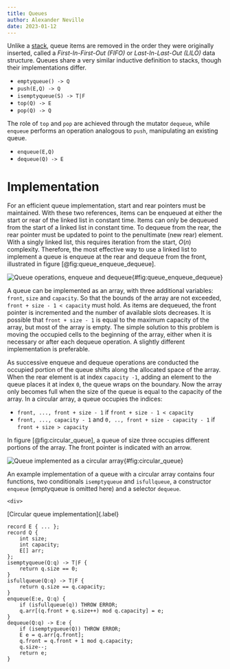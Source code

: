 ```yaml
---
title: Queues
author: Alexander Neville
date: 2023-01-12
---
```


Unlike a [stack](./stacks.md), queue items are removed in the order they were
originally inserted, called a _First-In-First-Out (FIFO)_ or
_Last-In-Last-Out (LILO)_ data structure. Queues share a very similar
inductive definition to stacks, though their implementations differ.

- `emptyqueue() -> Q`
- `push(E,Q) -> Q`
- `isemptyqueue(S) -> T|F`
- `top(Q) -> E`
- `pop(Q) -> Q`

The role of `top` and `pop` are achieved through the mutator `dequeue`,
while `enqueue` performs an operation analogous to `push`, manipulating
an existing queue.

- `enqueue(E,Q)`
- `dequeue(Q) -> E`

# Implementation

For an efficient queue implementation, start and rear pointers must be
maintained. With these two references, items can be enqueued at either
the start or rear of the linked list in constant time. Items can only be
dequeued from the start of a linked list in constant time. To dequeue
from the rear, the rear pointer must be updated to point to the
penultimate (new rear) element. With a singly linked list, this requires
iteration from the start, $O(n)$ complexity. Therefore, the most
effective way to use a linked list to implement a queue is enqueue at
the rear and dequeue from the front, illustrated in figure
[@fig:queue_enqueue_dequeue].

![Queue operations, enqueue and
dequeue](../../res/queue_enqueue_dequeue.svg){#fig:queue_enqueue_dequeue}

A queue can be implemented as an array, with three additional variables:
`front`, `size` and `capacity`. So that the bounds of the array are not
exceeded, `front + size - 1 < capacity` must hold. As items are
dequeued, the front pointer is incremented and the number of available
slots decreases. It is possible that `front + size - 1` is equal to the
maximum capacity of the array, but most of the array is empty. The
simple solution to this problem is moving the occupied cells to the
beginning of the array, either when it is necessary or after each
dequeue operation. A slightly different implementation is preferable.

As successive enqueue and dequeue operations are conducted the occupied
portion of the queue shifts along the allocated space of the array. When
the rear element is at index `capacity -1`, adding an element to the
queue places it at index `0`, the queue wraps on the boundary. Now the
array only becomes full when the size of the queue is equal to the
capacity of the array. In a circular array, a queue occupies the
indices:

- `front, ..., front + size - 1` if `front + size - 1 < capacity`
- `front, ..., capacity - 1` and `0, .., front + size - capacity - 1` if
  `front + size > capacity`

In figure [@fig:circular_queue], a queue of size three occupies
different portions of the array. The front pointer is indicated with an
arrow.

![Queue implemented as a circular
array](../../res/circular_array.svg){#fig:circular_queue}

An example implementation of a queue with a circular array contains four
functions, two conditionals `isemptyqueue` and `isfullqueue`, a
constructor `enqueue` (emptyqueue is omitted here) and a selector
`dequeue`.

```{=html}
<div>
```

[Circular queue implementation]{.label}

```text
record E { ... };
record Q {
    int size;
    int capacity;
    E[] arr;
};
isemptyqueue(Q:q) -> T|F {
    return q.size == 0;
}
isfullqueue(Q:q) -> T|F {
    return q.size == q.capacity;
}
enqueue(E:e, Q:q) {
    if (isfullqueue(q)) THROW ERROR;
    q.arr[(q.front + q.size++) mod q.capacity] = e;
}
dequeue(Q:q) -> E:e {
    if (isemptyqueue(Q)) THROW ERROR;
    E e = q.arr[q.front];
    q.front = q.front + 1 mod q.capacity;
    q.size--;
    return e;
}
```
